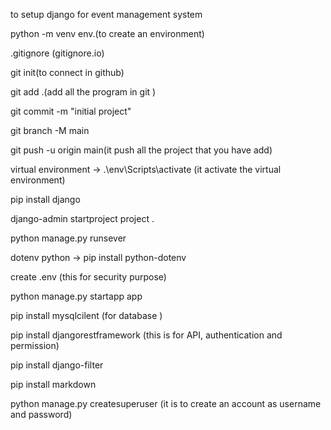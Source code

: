 to setup django for event management system

python -m venv env.(to create an environment)

.gitignore (gitignore.io)

git init(to connect in github)

git add .(add all the program in git )

git commit  -m "initial project"

git branch -M main

git push -u origin main(it push all the project that you have add)

virtual environment
->  .\env\Scripts\activate (it activate the virtual environment)

pip install django

django-admin startproject  project .

python manage.py runsever

dotenv python
-> pip install python-dotenv


create   .env (this for security purpose)


python manage.py startapp app

pip install mysqlcilent (for database )

pip install djangorestframework (this is for API, authentication and permission)

pip install django-filter

pip install markdown

python manage.py createsuperuser (it is to create an account as username and password)
